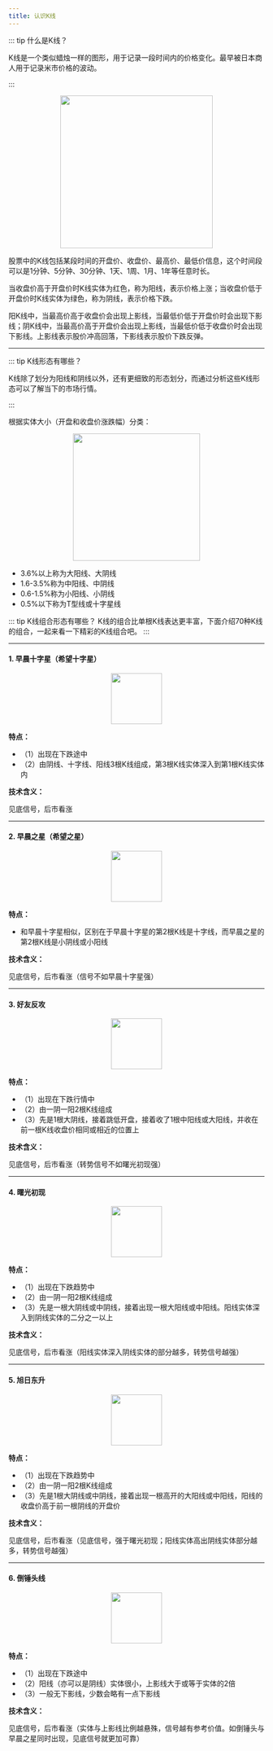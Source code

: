 ```yaml
---
title: 认识K线
---
```


::: tip 什么是K线？

K线是一个类似蜡烛一样的图形，用于记录一段时间内的价格变化。最早被日本商人用于记录米市价格的波动。

:::

<div align="center">
  <img src="/images/k-line.png" height="300" wight="350">
</div>

股票中的K线包括某段时间的开盘价、收盘价、最高价、最低价信息，这个时间段可以是1分钟、5分钟、30分钟、1天、1周、1月、1年等任意时长。

当收盘价高于开盘价时K线实体为红色，称为阳线，表示价格上涨；当收盘价低于开盘价时K线实体为绿色，称为阴线，表示价格下跌。

阳K线中，当最高价高于收盘价会出现上影线，当最低价低于开盘价时会出现下影线；阴K线中，当最高价高于开盘价会出现上影线，当最低价低于收盘价时会出现下影线。上影线表示股价冲高回落，下影线表示股价下跌反弹。

*** 

::: tip K线形态有哪些？

K线除了划分为阳线和阴线以外，还有更细致的形态划分，而通过分析这些K线形态可以了解当下的市场行情。

:::

根据实体大小（开盘和收盘价涨跌幅）分类：

<div align="center">
  <img src="/images/k-line-entity.png" height="250" wight="250">
</div>


- 3.6%以上称为大阳线、大阴线
- 1.6-3.5%称为中阳线、中阴线
- 0.6-1.5%称为小阳线、小阴线
- 0.5%以下称为T型线或十字星线

::: tip K线组合形态有哪些？
K线的组合比单根K线表达更丰富，下面介绍70种K线的组合，一起来看一下精彩的K线组合吧。
:::

***
#### 1. 早晨十字星（希望十字星）
<div align="center">
  <img src="/images/k-line-combination-1.png" height="100" wight="100">
</div>

**特点：**
- （1）出现在下跌途中
- （2）由阴线、十字线、阳线3根K线组成，第3根K线实体深入到第1根K线实体内

**技术含义：**

见底信号，后市看涨

***
#### 2. 早晨之星（希望之星）
<div align="center">
  <img src="/images/k-line-combination-2.png" height="100" wight="100">
</div>

**特点：**
- 和早晨十字星相似，区别在于早晨十字星的第2根K线是十字线，而早晨之星的第2根K线是小阴线或小阳线

**技术含义：**

见底信号，后市看涨（信号不如早晨十字星强）

***
#### 3. 好友反攻
<div align="center">
  <img src="/images/k-line-combination-3.png" height="100" wight="100">
</div>


**特点：**
- （1）出现在下跌行情中
- （2）由一阴一阳2根K线组成
- （3）先是1根大阴线，接着跳低开盘，接着收了1根中阳线或大阳线，并收在前一根K线收盘价相同或相近的位置上

**技术含义：**

见底信号，后市看涨（转势信号不如曙光初现强）

***
#### 4. 曙光初现
<div align="center">
  <img src="/images/k-line-combination-4.png" height="100" wight="100">
</div>


**特点：**
- （1）出现在下跌趋势中
- （2）由一阴一阳2根K线组成
- （3）先是一根大阴线或中阴线，接着出现一根大阳线或中阳线。阳线实体深入到阴线实体的二分之一以上

**技术含义：**

见底信号，后市看涨（阳线实体深入阴线实体的部分越多，转势信号越强）

***
#### 5. 旭日东升
<div align="center">
  <img src="/images/k-line-combination-5.png" height="100" wight="100">
</div>

**特点：**
- （1）出现在下跌趋势中
- （2）由一阴一阳2根K线组成
- （3）先是1根大阴线或中阴线，接着出现一根高开的大阳线或中阳线，阳线的收盘价高于前一根阴线的开盘价

**技术含义：**

见底信号，后市看涨（见底信号，强于曙光初现；阳线实体高出阴线实体部分越多，转势信号越强）

***
#### 6. 倒锤头线
<div align="center">
  <img src="/images/k-line-combination-6.png" height="100" wight="100">
</div>

**特点：**
- （1）出现在下跌途中
- （2）阳线（亦可以是阴线）实体很小，上影线大于或等于实体的2倍
- （3）一般无下影线，少数会略有一点下影线

**技术含义：**

见底信号，后市看涨（实体与上影线比例越悬殊，信号越有参考价值。如倒锤头与早晨之星同时出现，见底信号就更加可靠）